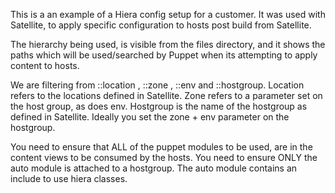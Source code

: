 This is a an example of a Hiera config setup for a customer. It was used with Satellite, to apply specific configuration to hosts post build from Satellite.

The hierarchy being used, is visible from the files directory, and it shows the paths which will be used/searched by Puppet when its attempting to apply content to hosts.

We are filtering from ::location , ::zone , ::env and ::hostgroup. Location refers to the locations defined in Satellite. Zone refers to a parameter set on the host group, as does env. Hostgroup is the name of the hostgroup as defined in Satellite. Ideally you set the zone + env parameter on the hostgroup.

You need to ensure that ALL of the puppet modules to be used, are in the content views to be consumed by the hosts. You need to ensure ONLY the auto module is attached to a hostgroup. The auto module contains an include to use hiera classes.
